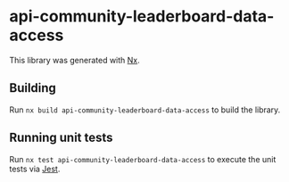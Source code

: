 # api-community-leaderboard-data-access

This library was generated with [Nx](https://nx.dev).

## Building

Run `nx build api-community-leaderboard-data-access` to build the library.

## Running unit tests

Run `nx test api-community-leaderboard-data-access` to execute the unit tests via [Jest](https://jestjs.io).
